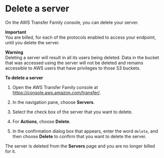 # Delete a server<a name="delete-server"></a>

On the AWS Transfer Family console, you can delete your server\.

**Important**  
You are billed, for each of the protocols enabled to access your endpoint, until you delete the server\.

**Warning**  
Deleting a server will result in all its users being deleted\. Data in the bucket that was accessed using the server will not be deleted and remains accessible to AWS users that have privileges to those S3 buckets\.

**To delete a server**

1. Open the AWS Transfer Family console at [https://console\.aws\.amazon\.com/transfer/](https://console.aws.amazon.com/transfer/)\.

1. In the navigation pane, choose **Servers**\.

1. Select the check box of the server that you want to delete\.

1. For **Actions**, choose **Delete**\.

1. In the confirmation dialog box that appears, enter the word `delete`, and then choose **Delete** to confirm that you want to delete the server\.

 The server is deleted from the **Servers** page and you are no longer billed for it\.